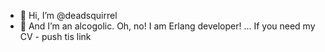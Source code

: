 - 👋 Hi, I’m @deadsquirrel
- 👀 And I’m an alcogolic.
Oh, no!
I am Erlang developer! ...
If you need my CV - push tis link
